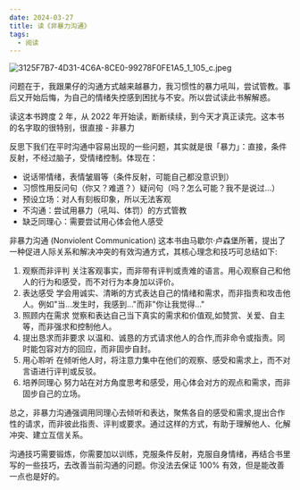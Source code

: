 ```yaml
---
date: 2024-03-27
title: 读《非暴力沟通》
tags:
  - 阅读
---
```

![3125F7B7-4D31-4C6A-8CE0-99278F0FE1A5_1_105_c.jpeg](https://cdn.jsdelivr.net/gh/goby-ao/picgo@main/img/3125F7B7-4D31-4C6A-8CE0-99278F0FE1A5_1_105_c.jpeg)

问题在于，我跟果仔的沟通方式越来越暴力，我习惯性的暴力吼叫，尝试管教。事后又开始后悔，为自己的情绪失控感到困扰与不安。所以尝试读此书解解惑。

读这本书跨度 2 年，从 2022 年开始读，断断续续，到今天才真正读完。这本书的名字取的很特别，很直接 - 非暴力

反思下我们在平时沟通中容易出现的一些问题，其实就是很「暴力」：直接，条件反射，不经过脑子，受情绪控制。体现在：
- 说话带情绪，表情皱眉等（条件反射，可能自己都没意识到）
- 习惯性用反问句（你又？难道？）疑问句（吗？怎么可能？我不是说过...）
- 预设立场：对人有刻板印象，所以无法客观
- 不沟通：尝试用暴力（吼叫、体罚）的方式管教
- 缺乏同理心：需要尝试用心体会他人感受

非暴力沟通 (Nonviolent Communication) 这本书由马歇尔·卢森堡所著，提出了一种促进人际关系和解决冲突的有效沟通方式，其核心理念和技巧可总结如下:

1. 观察而非评判
关注客观事实，而非带有评判或责难的语言。用心观察自己和他人的行为和感受，而不对行为本身加以评价。
2. 表达感受
学会用诚实、清晰的方式表达自己的情绪和需求，而非指责和攻击他人。例如"当...发生时，我感到..."而非"你让我觉得..."
3. 照顾内在需求
觉察和表达自己当下真实的需求和价值观,如赞赏、关爱、自主等，而非强求和控制他人。 
4. 提出恳求而非要求
以温和、诚恳的方式请求他人的合作,而非命令或指责。同时能包容对方的回应，而非固步自封。
5. 用心聆听
在倾听他人时，将注意力集中在他们的观察、感受和需求上，而不对言语进行评判或反驳。
6. 培养同理心
努力站在对方角度思考和感受，用心体会对方的观点和需求，而非固步自己的立场。

总之，非暴力沟通强调用同理心去倾听和表达，聚焦各自的感受和需求,提出合作性的请求，而非彼此指责、评判或要求。通过这样的方式，有助于理解他人、化解冲突、建立互信关系。

沟通技巧需要锻炼，你需要加以训练，克服条件反射，克服自身情绪，再结合书里写的一些技巧，去改善当前沟通的问题。你没法去保证 100% 有效，但是能改善一点也是好的。